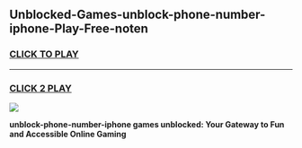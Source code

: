 
## Unblocked-Games-unblock-phone-number-iphone-Play-Free-noten
<h3>
<a href="https://premium76.site?title=unblock-phone-number-iphone&ref=10A">CLICK TO PLAY</a></h3>
<hr>

<h3>
<a href="https://premium76.site?title=unblock-phone-number-iphone&ref=10A">CLICK 2 PLAY</a>
  
</h3>

<a href="https://premium76.site?title=unblock-phone-number-iphone&ref=10A"><img src="https://clearcache.store/games.png"></a>


**unblock-phone-number-iphone games unblocked: Your Gateway to Fun and Accessible Online Gaming**

